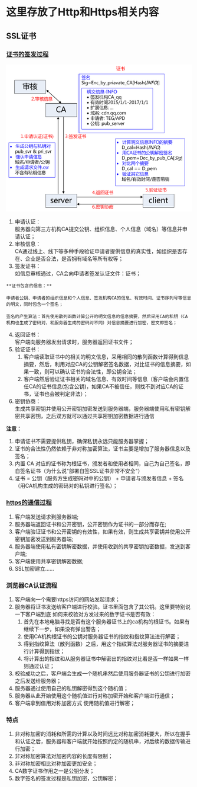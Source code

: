# 这里存放了Http和Https相关内容


## SSL证书

### [证书的签发过程](https://www.cnblogs.com/xdyixia/p/11610102.html)

![20220413102628](https://raw.githubusercontent.com/neicun1024/PicBed/main/images_for_markdown/20220413102628.png)

1. 申请认证：<br>服务器向第三方机构CA提交公钥、组织信息、个人信息（域名）等信息并申请认证；
2. 审核信息：<br>CA通过线上、线下等多种手段验证申请者提供信息的真实性，如组织是否存在、企业是否合法，是否拥有域名等所有权等；
3. 签发证书：<br>如信息审核通过，CA会向申请者签发认证文件：证书；

```
**证书包含的信息：**

申请者公钥、申请者的组织信息和个人信息、签发机构CA的信息、有效时间、证书序列号等信息的明文，同时包含一个签名；

签名的产生算法：首先使用散列函数计算公开的明文信息的信息摘要，然后采用CA的私钥（CA机构也生成了密码对，和服务器生成的密码对不同）对信息摘要进行加密，密文即签名；
```

4. 返回证书：<br>客户端向服务器发出请求时，服务器返回证书文件；
5. 验证证书：
   1. 客户端读取证书中的相关的明文信息，采用相同的散列函数计算得到信息摘要，然后，利用对应CA的公钥解密签名数据，对比证书的信息摘要，如果一致，则可以确认证书的合法性，即公钥合法；
   2. 客户端然后验证证书相关的域名信息、有效时间等信息（客户端会内置信任CA的证书信息(包含公钥)，如果CA不被信任，则找不到对应CA的证书，证书也会被判定非法）；
6. 密钥协商：<br>生成共享密钥并使用公开密钥加密发送到服务器端，服务器端使用私有密钥解密共享密钥，之后双方就可以通过共享密钥加密数据进行通信

**注意：**
1. 申请证书不需要提供私钥，确保私钥永远只能服务器掌握；
2. 证书的合法性仍然依赖于非对称加密算法，证书主要是增加了服务器信息以及签名；
3. 内置 CA 对应的证书称为根证书，颁发者和使用者相同，自己为自己签名，即自签名证书（为什么说"部署自签SSL证书非常不安全"）
4. 证书 = 公钥（服务方生成密码对中的公钥） + 申请者与颁发者信息 + 签名（用CA机构生成的密码对的私钥进行签名）；


### [https的通信过程](https://blog.csdn.net/u010164190/article/details/104582419)

1. 客户端发送请求到服务器端;
2. 服务器端返回证书和公开密钥，公开密钥作为证书的一部分而存在;
3. 客户端验证证书和公开密钥的有效性，如果有效，则生成共享密钥并使用公开密钥加密发送到服务器端;
4. 服务器端使用私有密钥解密数据，并使用收到的共享密钥加密数据，发送到客户端;
5. 客户端使用共享密钥解密数据;
6. SSL加密建立......


### 浏览器CA认证流程

1. 客户端向一个需要https访问的网站发起请求；
2. 服务器将证书发送给客户端进行校验。证书里面包含了其公钥。这里要特别说一下客户端到底 如何来校验对方发过来的数字证书是否有效：
   1. 首先在本地电脑寻找是否有这个服务器证书上的ca机构的根证书。如果有继续下一步，如果没有弹出警告；
   2. 使用CA机构根证书的公钥对服务器证书的指纹和指纹算法进行解密；
   3. 得到指纹算法（散列函数）之后，用这个指纹算法对服务器证书的摘要进行计算得到指纹；
   4. 将计算出的指纹和从服务器证书中解密出的指纹对比看是否一样如果一样则通过认证；
3. 校验成功之后，客户端会生成一个随机串然后使用服务器证书的公钥进行加密之后发送给服务器；
4. 服务器通过使用自己的私钥解密得到这个随机值；
5. 服务器从此开始使用这个随机值进行对称加密开始和客户端进行通信；
6. 客户端拿到值用对称加密方式 使用随机值进行解密；


### 特点

1. 非对称加密的消耗和所需的计算以及时间远比对称加密消耗要大，所以在握手和认证之后，服务器和客户端就开始按照约定的随机串，对后续的数据传输进行加密；
2. 非对称加密算法对加密内容的长度有限制；
3. 非对称加密相比对称加密更加安全；
4. CA数字证书作用之一是公钥分发；
5. 数字签名的签发过程是私钥加密，公钥解密；